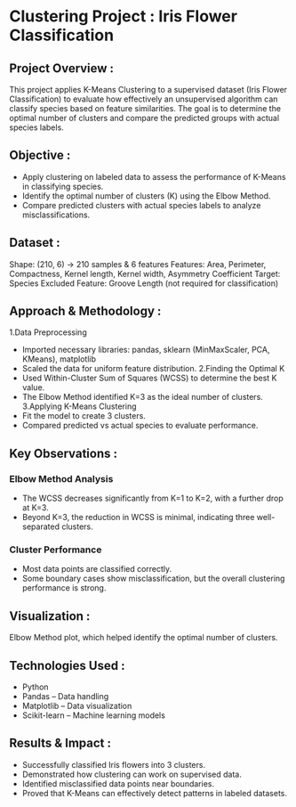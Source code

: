 # Clustering Project : Iris Flower Classification

## Project Overview :
This project applies K-Means Clustering to a supervised dataset (Iris Flower Classification) to evaluate how effectively an unsupervised algorithm can classify species based on feature similarities. The goal is to determine the optimal number of clusters and compare the predicted groups with actual species labels.

## Objective :
 - Apply clustering on labeled data to assess the performance of K-Means in classifying species.
 - Identify the optimal number of clusters (K) using the Elbow Method.
 - Compare predicted clusters with actual species labels to analyze misclassifications.

## Dataset : 
Shape: (210, 6) → 210 samples & 6 features
Features: Area, Perimeter, Compactness, Kernel length, Kernel width, Asymmetry Coefficient
Target: Species
Excluded Feature: Groove Length (not required for classification) 

## Approach & Methodology :
1.Data Preprocessing
 - Imported necessary libraries: pandas, sklearn (MinMaxScaler, PCA, KMeans), matplotlib 
 - Scaled the data for uniform feature distribution.
2.Finding the Optimal K
 - Used Within-Cluster Sum of Squares (WCSS) to determine the best K value.
 - The Elbow Method identified K=3 as the ideal number of clusters.
3.Applying K-Means Clustering
 - Fit the model to create 3 clusters.
 - Compared predicted vs actual species to evaluate performance.

## Key Observations :
### Elbow Method Analysis
 - The WCSS decreases significantly from K=1 to K=2, with a further drop at K=3.
 - Beyond K=3, the reduction in WCSS is minimal, indicating three well-separated clusters.
### Cluster Performance
 - Most data points are classified correctly.
 - Some boundary cases show misclassification, but the overall clustering performance is strong.

## Visualization :
Elbow Method plot, which helped identify the optimal number of clusters.

## Technologies Used : 
 - Python 
 - Pandas – Data handling
 - Matplotlib – Data visualization
 - Scikit-learn – Machine learning models

## Results & Impact :
 - Successfully classified Iris flowers into 3 clusters.
 - Demonstrated how clustering can work on supervised data.
 - Identified misclassified data points near boundaries.
 - Proved that K-Means can effectively detect patterns in labeled datasets.
